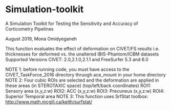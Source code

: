 # Simulation-toolkit
A Simulation Toolkit for Testing the Sensitivity and Accuracy of Corticometry Pipelines


August 2019, Mona Omidyeganeh

This function evaluates the effect of deformation on CIVET/FS results
i.e. thicknesses for deformed vs. the unaltered IBIS-Phantom/ICBM datasets
Supported Versions CIVET: 2.0,2.1.0,2.1.1 and FreeSurfer 5.3 and 6.0


NOTE 1: before running code, you must have access to the CIVET_TaskForce_2016 directory thruogh ace_mount in your home directory
NOTE 2: Four cubic ROIs are selected and the deformation are applied in these areas (in STEROTAXIC space) (top/left/back coordinates)
            ROI1: Sensory area (x,y,z:w)
            ROI2: ACC (x,y,z:w)
            ROI3: Precuneus (x,y,z:w)
            ROI4: Superior Temporal area
NOTE 3: This function uses SrfStat toolbox:
            http://www.math.mcgill.ca/keith/surfstat/

